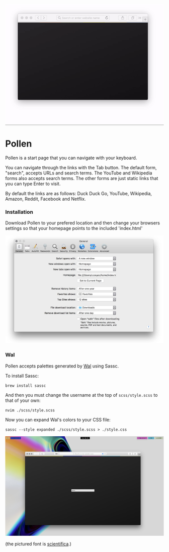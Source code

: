 ![Screenshot](screenshot.gif)

# Pollen

Pollen is a start page that you can navigate with your keyboard.

You can navigate through the links with the Tab button.  The default form, "search", accepts URLs and search terms.  The YouTube and Wikipedia forms also accepts search terms.  The other forms are just static links that you can type Enter to visit.

By default the links are as follows:  Duck Duck Go, YouTube, Wikipedia, Amazon, Reddit, Facebook and Netflix. 

### Installation

Download Pollen to your prefered location and then change your browsers settings so that your homepage points to the included 'index.html'

![Safari Instructions](safari.jpg)

### Wal

Pollen accepts palettes generated by [Wal](https://github.com/dylanaraps/pywal) using Sassc.

To install Sassc:

```
brew install sassc
```
  
And then you must change the username at the top of `scss/style.scss` to that of your own:

```
nvim ./scss/style.scss
```
  
Now you can expand Wal's colors to your CSS file:

```
sassc --style expanded ./scss/style.scss > ./style.css 
```

![Wal screenshot](wal.jpg)

(the pictured font is [scientifica](https://github.com/nerdypepper/scientifica).)
